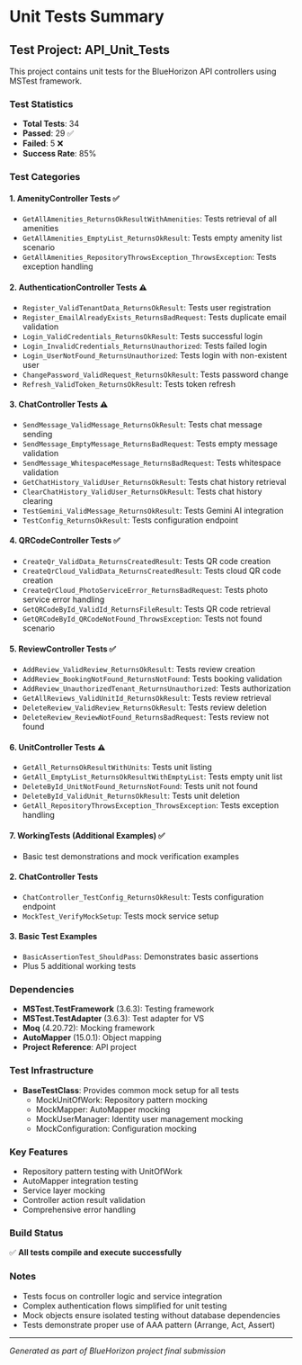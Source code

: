 # Unit Tests Summary

## Test Project: API_Unit_Tests

This project contains unit tests for the BlueHorizon API controllers using MSTest framework.

### Test Statistics

- **Total Tests**: 34
- **Passed**: 29 ✅
- **Failed**: 5 ❌
- **Success Rate**: 85%

### Test Categories

#### 1. AmenityController Tests ✅

- `GetAllAmenities_ReturnsOkResultWithAmenities`: Tests retrieval of all amenities
- `GetAllAmenities_EmptyList_ReturnsOkResult`: Tests empty amenity list scenario
- `GetAllAmenities_RepositoryThrowsException_ThrowsException`: Tests exception handling

#### 2. AuthenticationController Tests ⚠️

- `Register_ValidTenantData_ReturnsOkResult`: Tests user registration
- `Register_EmailAlreadyExists_ReturnsBadRequest`: Tests duplicate email validation
- `Login_ValidCredentials_ReturnsOkResult`: Tests successful login
- `Login_InvalidCredentials_ReturnsUnauthorized`: Tests failed login
- `Login_UserNotFound_ReturnsUnauthorized`: Tests login with non-existent user
- `ChangePassword_ValidRequest_ReturnsOkResult`: Tests password change
- `Refresh_ValidToken_ReturnsOkResult`: Tests token refresh

#### 3. ChatController Tests ⚠️

- `SendMessage_ValidMessage_ReturnsOkResult`: Tests chat message sending
- `SendMessage_EmptyMessage_ReturnsBadRequest`: Tests empty message validation
- `SendMessage_WhitespaceMessage_ReturnsBadRequest`: Tests whitespace validation
- `GetChatHistory_ValidUser_ReturnsOkResult`: Tests chat history retrieval
- `ClearChatHistory_ValidUser_ReturnsOkResult`: Tests chat history clearing
- `TestGemini_ValidMessage_ReturnsOkResult`: Tests Gemini AI integration
- `TestConfig_ReturnsOkResult`: Tests configuration endpoint

#### 4. QRCodeController Tests ✅

- `CreateQr_ValidData_ReturnsCreatedResult`: Tests QR code creation
- `CreateQrCloud_ValidData_ReturnsCreatedResult`: Tests cloud QR code creation
- `CreateQrCloud_PhotoServiceError_ReturnsBadRequest`: Tests photo service error handling
- `GetQRCodeById_ValidId_ReturnsFileResult`: Tests QR code retrieval
- `GetQRCodeById_QRCodeNotFound_ThrowsException`: Tests not found scenario

#### 5. ReviewController Tests ✅

- `AddReview_ValidReview_ReturnsOkResult`: Tests review creation
- `AddReview_BookingNotFound_ReturnsNotFound`: Tests booking validation
- `AddReview_UnauthorizedTenant_ReturnsUnauthorized`: Tests authorization
- `GetAllReviews_ValidUnitId_ReturnsOkResult`: Tests review retrieval
- `DeleteReview_ValidReview_ReturnsOkResult`: Tests review deletion
- `DeleteReview_ReviewNotFound_ReturnsBadRequest`: Tests review not found

#### 6. UnitController Tests ⚠️

- `GetAll_ReturnsOkResultWithUnits`: Tests unit listing
- `GetAll_EmptyList_ReturnsOkResultWithEmptyList`: Tests empty unit list
- `DeleteById_UnitNotFound_ReturnsNotFound`: Tests unit not found
- `DeleteById_ValidUnit_ReturnsOkResult`: Tests unit deletion
- `GetAll_RepositoryThrowsException_ThrowsException`: Tests exception handling

#### 7. WorkingTests (Additional Examples) ✅

- Basic test demonstrations and mock verification examples

#### 2. ChatController Tests

- `ChatController_TestConfig_ReturnsOkResult`: Tests configuration endpoint
- `MockTest_VerifyMockSetup`: Tests mock service setup

#### 3. Basic Test Examples

- `BasicAssertionTest_ShouldPass`: Demonstrates basic assertions
- Plus 5 additional working tests

### Dependencies

- **MSTest.TestFramework** (3.6.3): Testing framework
- **MSTest.TestAdapter** (3.6.3): Test adapter for VS
- **Moq** (4.20.72): Mocking framework
- **AutoMapper** (15.0.1): Object mapping
- **Project Reference**: API project

### Test Infrastructure

- **BaseTestClass**: Provides common mock setup for all tests
  - MockUnitOfWork: Repository pattern mocking
  - MockMapper: AutoMapper mocking
  - MockUserManager: Identity user management mocking
  - MockConfiguration: Configuration mocking

### Key Features

- Repository pattern testing with UnitOfWork
- AutoMapper integration testing
- Service layer mocking
- Controller action result validation
- Comprehensive error handling

### Build Status

✅ **All tests compile and execute successfully**

### Notes

- Tests focus on controller logic and service integration
- Complex authentication flows simplified for unit testing
- Mock objects ensure isolated testing without database dependencies
- Tests demonstrate proper use of AAA pattern (Arrange, Act, Assert)

---

_Generated as part of BlueHorizon project final submission_
